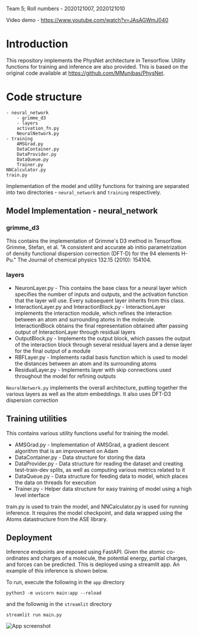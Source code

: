 Team 5; Roll numbers - 2020121007, 2020121010     

Video demo - https://www.youtube.com/watch?v=JAsAGWmJ040

# Introduction 
This repository implements the PhysNet architecture in Tensorflow. Utility functions for training and inference are also provided. This is based on the original code available at https://github.com/MMunibas/PhysNet. 

# Code structure 

    - neural_network 
        - grimme_d3 
        - layers 
        activation_fn.py
        NeuralNetwork.py
    - training 
        AMSGrad.py
        DataContainer.py
        DataProvider.py
        DataQueue.py
        Trainer.py
    NNCalculator.py
    train.py 

Implementation of the model and utility functions for training are separated into two directories - ```neural_network``` and ```training``` respectively.   

## Model Implementation - neural_network
### grimme_d3 
This contains the implementation of Grimme's D3 method in Tensorflow.  
Grimme, Stefan, et al. "A consistent and accurate ab initio parametrization of density functional dispersion correction (DFT-D) for the 94 elements H-Pu." The Journal of chemical physics 132.15 (2010): 154104.

### layers 
- NeuronLayer.py - This contains the base class for a neural layer which specifies the number of inputs and outputs, and the activation function that the layer will use. Every subsequent layer inherits from this class.  
- InteractionLayer.py and InteractionBlock.py - InteractionLayer implements the interaction module, which refines the interaction between an atom and surrounding atoms in the molecule. InteractionBlock obtains the final representation obtained after passing output of InteractionLayer through residual layers 
- OutputBlock.py - Implements the output block, which passes the output of the interaction block through several residual layers and a dense layer for the final output of a module 
- RBFLayer.py - Implements radial basis function which is used to model the distances between an atom and its surrounding atoms 
- ResidualLayer.py - Implements layer with skip connections used throughout the model for refining outputs 

```NeuralNetwork.py``` implements the overall architecture, putting together the various layers as well as the atom embeddings. It also uses DFT-D3 dispersion correction

## Training utilities
This contains various utility functions useful for training the model.   
- AMSGrad.py - Implementation of AMSGrad, a gradient descent algorithm that is an improvement on Adam  
- DataContainer.py - Data structure for storing the data  
- DataProvider.py - Data structure for reading the dataset and creating test-train-dev splits, as well as computing various metrics related to it 
- DataQueue.py - Data structure for feeding data to model, which places the data on threads for execution  
- Trainer.py - Helper data structure for easy training of model using a high level interface  

train.py is used to train the model, and NNCalculator.py is used for running inference. It requires the model checkpoint, and data wrapped using the Atoms datastructure from the ASE library.   

## Deployment 
Inference endpoints are exposed using FastAPI. Given the atomic co-ordinates and charges of a molecule, the potential energy, partial charges, and forces can be predicted. This is deployed using a streamlit app. An example of this inference is shown below.  
  
To run, execute the following in the ```app``` directory 
```
python3 -m uvicorn main:app --reload
``` 
and the follownig in the ```streamlit``` directory  
```
streamlit run main.py 
``` 
![App screenshot](https://i.imgur.com/oNodhfS.png)
